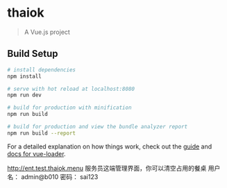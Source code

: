 # thaiok

> A Vue.js project

## Build Setup

``` bash
# install dependencies
npm install

# serve with hot reload at localhost:8080
npm run dev

# build for production with minification
npm run build

# build for production and view the bundle analyzer report
npm run build --report
```

For a detailed explanation on how things work, check out the [guide](http://vuejs-templates.github.io/webpack/) and [docs for vue-loader](http://vuejs.github.io/vue-loader).

http://ent.test.thaiok.menu 服务员这端管理界面，你可以清空占用的餐桌
用户名： admin@b010  密码： sai123
